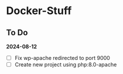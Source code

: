 # Docker-Stuff

## To Do

**2024-08-12**
- [ ] Fix wp-apache redirected to port 9000
- [ ] Create new project using php:8.0-apache
